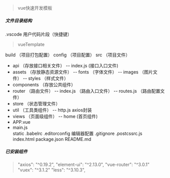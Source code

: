 <!--
 * @Descripttion: 
 * @version: 
 * @Author: Lianglin
 * @Date: 2020-02-19 16:09:26
 * @LastEditors: Lianglin
 * @LastEditTime: 2020-02-20 10:36:18
 -->
> vue快速开发模板
##### 文件目录结构
.vscode     用户代码片段（快捷键）

> vueTemplate  

build （项目打包配置）
config （项目配置）
src    （项目文件）
- api （存放接口相关文件）
  -- index.js  (接口入口文件)
- assets  （存放静态资源文件）
  -- fonts  （字体文件）
  -- images  （图片文件）
  -- styles   （样式文件）
- components （存放公共组件）
- router （路由文件）
  -- index.js  （路由入口文件）
  -- routes.js  （路由配置文件）
- store （状态管理文件）
- util  （工具类组件）
  -- http.js    axios封装
- views  （页面级组件）
  -- home (首页组件)
- APP.vue  
- main.js  
static
.babelrc
.editorconfig   编辑器配置
.gitignore
.postcssrc.js
index.html
package.json
README.md

##### 已安装组件  
>  "axios": "^0.19.2",
>  "element-ui": "^2.13.0",
>  "vue-router": "^3.0.1"
>  "vuex": "^3.1.2"
>  "less": "^3.10.3",